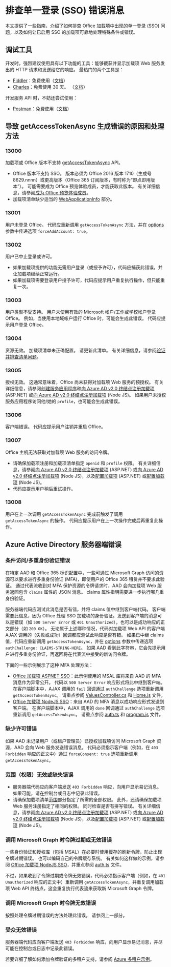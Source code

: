 # <a name="troubleshoot-error-messages-for-single-sign-on-sso"></a>排查单一登录 (SSO) 错误消息

本文提供了一些指南，介绍了如何排查 Office 加载项中出现的单一登录 (SSO) 问题，以及如何让已启用 SSO 的加载项可靠地处理特殊条件或错误。

## <a name="debugging-tools"></a>调试工具

开发时，强烈建议使用具有以下功能的工具：能够截获并显示加载项 Web 服务发出的 HTTP 请求和发送给它的响应。 最热门的两个工具是： 

- [Fiddler](http://www.telerik.com/fiddler)：免费使用（[文档](http://docs.telerik.com/fiddler/configure-fiddler/tasks/configurefiddler)）
- [Charles](https://www.charlesproxy.com/)：免费使用 30 天。 （[文档](https://www.charlesproxy.com/documentation/)）

开发服务 API 时，不妨还尝试使用：

- [Postman](http://www.getpostman.com/postman)：免费使用（[文档](https://www.getpostman.com/docs/)）

## <a name="causes-and-handling-of-errors-from-getaccesstokenasync"></a>导致 getAccessTokenAsync 生成错误的原因和处理方法

### <a name="13000"></a>13000

加载项或 Office 版本不支持 [getAccessTokenAsync](../../reference/shared/office.context.auth.getAccessTokenAsync.md) API。 

- Office 版本不支持 SSO。 版本必须为 Office 2016 版本 1710（生成号 8629.nnnn）或更高版本（Office 365 订阅版本，有时称为“即点即用版本”）。 可能需要成为 Office 预览体验成员，才能获取此版本。 有关详细信息，请参阅[成为 Office 预览体验成员](https://products.office.com/en-us/office-insider?tab=tab-1)。 
- 加载项清单缺少适当的 [WebApplicationInfo](http://dev.office.com/reference/add-ins/manifest/webapplicationinfo) 部分。

### <a name="13001"></a>13001

用户未登录 Office。 代码应重新调用 `getAccessTokenAsync` 方法，并在 [options](../../reference/shared/office.context.auth.getAccessTokenAsync.md#parameters) 参数中传递选项 `forceAddAccount: true`。 

### <a name="13002"></a>13002

用户已中止登录或许可。 
- 如果加载项提供的功能无需用户登录（或授予许可），代码应捕获此错误，并让加载项继续正常运行。
- 如果加载项需要登录用户授予许可，代码应提示用户重复执行操作，但只能重复一次。 

### <a name="13003"></a>13003

用户类型不受支持。 用户未使用有效的 Microsoft 帐户/工作或学校帐户登录 Office。 例如，当使用本地域帐户运行 Office 时，可能会生成此错误。 代码应提示用户登录 Office。

### <a name="13004"></a>13004

资源无效。 加载项清单未正确配置。 请更新此清单。 有关详细信息，请参阅[验证并排查清单问题](troubleshoot-manifest.md)。

### <a name="13005"></a>13005

授权无效。 这通常意味着，Office 尚未获得对加载项 Web 服务的预授权。 有关详细信息，请参阅[创建服务应用程序](../../docs/develop/sso-in-office-add-ins.md#create-the-service-application)和[向 Azure AD v2.0 终结点注册加载项](../../docs/develop/create-sso-office-add-ins-aspnet.md#register-the-add-in-with-azure-ad-v2-0-endpoint) (ASP.NET) 或[向 Azure AD v2.0 终结点注册加载项](../../docs/develop/create-sso-office-add-ins-nodejs.md#register-the-add-in-with-azure-ad-v2-0-endpoint) (Node JS)。 如果用户未授权服务应用程序访问他/她的 `profile`，也可能会生成此错误。

### <a name="13006"></a>13006

客户端错误。 代码应提示用户注销并重启 Office。

### <a name="13007"></a>13007

Office 主机无法获取对加载项 Web 服务的访问令牌。
- 请确保加载项注册和加载项清单指定 `openid` 和 `profile` 权限。 有关详细信息，请参阅[向 Azure AD v2.0 终结点注册加载项](../../docs/develop/create-sso-office-add-ins-aspnet.md#register-the-add-in-with-azure-ad-v2-0-endpoint) (ASP.NET) 或[向 Azure AD v2.0 终结点注册加载项](../../docs/develop/create-sso-office-add-ins-nodejs.md#register-the-add-in-with-azure-ad-v2-0-endpoint) (Node JS)，以及[配置加载项](../../docs/develop/create-sso-office-add-ins-aspnet.md#configure-the-add-in) (ASP.NET) 或[配置加载项](../../docs/develop/create-sso-office-add-ins-nodejs.md#configure-the-add-in) (Node JS)。
- 代码应提示用户稍后重试操作。

### <a name="13008"></a>13008

用户在上一次调用 `getAccessTokenAsync` 完成前触发了调用 `getAccessTokenAsync` 的操作。 代码应提示用户在上一次操作完成后再重复此操作。

## <a name="errors-on-the-server-side-from-azure-active-directory"></a>Azure Active Directory 服务器端错误

### <a name="conditional-access--multifactor-authentication-errors"></a>条件访问/多重身份验证错误
 
在特定 AAD 和 Office 365 标识配置中，一些可通过 Microsoft Graph 访问的资源可以要求进行多重身份验证 (MFA)，即使用户的 Office 365 租赁并不要求此验证。 通过代表流收到对 MFA 保护资源的令牌请求时，AAD 会向加载项 Web 服务返回包含 `claims` 属性的 JSON 消息。 claims 属性指明需要进一步执行哪几重身份验证。 

服务器端代码应测试此消息是否有错，并将 claims 值中继到客户端代码。 客户端需要此信息，因为 Office 处理 SSO 加载项的身份验证。发送到客户端的消息可以是错误（如 `500 Server Error` 或 `401 Unauthorized`），也可以是成功响应的正文部分（如 `200 OK`）。 无论属于上述哪种情况，代码对加载项 Web API 的客户端 AJAX 调用的（失败或成功）回调都应测试此响应是否有错。 如果已中继 claims 值，代码应重新调用 `getAccessTokenAsync`，并在 [options](../../reference/shared/office.context.auth.getAccessTokenAsync.md#parameters) 参数中传递选项 `authChallenge: CLAIMS-STRING-HERE`。 如果 AAD 看到此字符串，它会先提示用户进行多重身份验证，再返回将在代表流中接受的新访问令牌。

下面的一些示例展示了这种 MFA 处理方法： 

- [Office 加载项 ASPNET SSO](https://github.com/OfficeDev/Office-Add-in-ASPNET-SSO)：此示例使用的 MSAL 库将来自 AAD 的 MFA 消息作为异常公开。 代码以 `500 Server Error` 响应形式将此中继到客户端。 在客户端脚本中，AJAX 调用的 `fail` 回调通过 `authChallenge` 选项重新调用 `getAccessTokenAsync`。 请重点参阅 [ValuesController.cs](https://github.com/OfficeDev/Office-Add-in-ASPNET-SSO/blob/master/Complete/Office-Add-in-ASPNET-SSO-WebAPI/Controllers/ValuesController.cs) 和 [Home.js](https://github.com/OfficeDev/Office-Add-in-ASPNET-SSO/blob/master/Complete/Office-Add-in-ASPNET-SSO-WebAPI/Scripts/Home.js) 文件。
- [Office 加载项 NodeJS SSO](https://github.com/OfficeDev/Office-Add-in-NodeJS-SSO)：来自 AAD 的 MFA 消息以成功响应形式发送到客户端。 在客户端脚本中，AJAX 调用的 `done` 回调通过 `authChallenge` 选项重新调用 `getAccessTokenAsync`。 请重点参阅 [auth.ts](https://github.com/OfficeDev/Office-Add-in-NodeJS-SSO/blob/master/Completed/src/auth.ts) 和 [program.js](https://github.com/OfficeDev/Office-Add-in-NodeJS-SSO/blob/master/Completed/public/program.js) 文件。

### <a name="consent-missing-errors"></a>缺少许可错误

如果 AAD 未记录用户（或租户管理员）已授权加载项访问 Microsoft Graph 资源，AAD 会向 Web 服务发送错误消息。 代码必须指示客户端（例如，在 `403 Forbidden` 响应的正文中）通过 `forceConsent: true` 选项重新调用 `getAccessTokenAsync`。

### <a name="invalid-or-missing-scope-permission-errors"></a>范围（权限）无效或缺失错误

- 服务器端代码应向客户端发送 `403 Forbidden` 响应，向用户显示易记消息。 如果可能，请在控制台或日志中记录此错误。
- 请确保加载项清单[范围](http://dev.office.com/reference/add-ins/manifest/scopes)部分指定了所需的全部权限。 此外，还请确保加载项 Web 服务注册指定了相同的权限。 同时检查是否有拼写错误。 有关详细信息，请参阅[向 Azure AD v2.0 终结点注册加载项](../../docs/develop/create-sso-office-add-ins-aspnet.md#register-the-add-in-with-azure-ad-v2-0-endpoint) (ASP.NET) 或[向 Azure AD v2.0 终结点注册加载项](../../docs/develop/create-sso-office-add-ins-nodejs.md#register-the-add-in-with-azure-ad-v2-0-endpoint) (Node JS)，以及[配置加载项](../../docs/develop/create-sso-office-add-ins-aspnet.md#configure-the-add-in) (ASP.NET) 或[配置加载项](../../docs/develop/create-sso-office-add-ins-nodejs.md#configure-the-add-in) (Node JS)。

### <a name="expired-or-invalid-token-errors-when-calling-microsoft-graph"></a>调用 Microsoft Graph 时令牌过期或无效错误

一些身份验证和授权库（包括 MSAL）在必要时使用缓存的刷新令牌，防止出现令牌过期错误。 也可以编码自己的令牌缓存系统。 有关如何这样做的示例，请参阅 [Office 加载项 NodeJS SSO](https://github.com/OfficeDev/Office-Add-in-NodeJS-SSO)，并重点参阅 [auth.ts](https://github.com/OfficeDev/Office-Add-in-NodeJS-SSO/blob/master/Completed/src/auth.ts) 文件。

不过，如果收到了令牌过期或令牌无效错误，代码必须指示客户端（例如，在 `401 Unauthorized` 响应的正文中）重新调用 `getAccessTokenAsync`，并重复调用加载项 Web API 终结点，这会重复执行代表流来获取新 Microsoft Graph 令牌。 

### <a name="invalid-token-error-when-calling-microsoft-graph"></a>调用 Microsoft Graph 时令牌无效错误

按照处理令牌过期错误的方法处理此错误。 请参阅上一部分。

### <a name="invalid-audience-error"></a>受众无效错误

服务器端代码应向客户端发送 `403 Forbidden` 响应，向用户显示易记消息，并尽可能在控制台或日志中记录此错误。

若要详细了解如何添加令牌验证的多租户支持，请参阅 [Azure 多租户示例](https://github.com/Azure-Samples/active-directory-dotnet-webapp-webapi-multitenant-openidconnect)。
